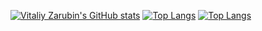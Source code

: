 [![Vitaliy Zarubin's GitHub stats](https://github-readme-stats.vercel.app/api?username=keygenqt&hide=prs&show_icons=true&theme=dracula)](https://github.com/keygenqt?tab=repositories)
[![Top Langs](https://github-readme-stats.vercel.app/api/top-langs/?username=keygenqt&theme=dracula)](https://github.com/keygenqt?tab=repositories)
[![Top Langs](https://github-readme-streak-stats.herokuapp.com/?user=keygenqt&theme=darcula)](https://github.com/keygenqt?tab=repositories)
